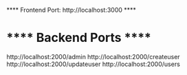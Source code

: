 **** Frontend Port: http://localhost:3000 ****

**** Backend Ports ****
=======================
http://localhost:2000/admin
http://localhost:2000/createuser
http://localhost:2000/updateuser
http://localhost:2000/users